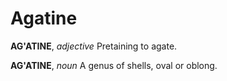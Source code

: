 # Agatine

**AG'ATINE**, _adjective_ Pretaining to agate.

**AG'ATINE**, _noun_ A genus of shells, oval or oblong.